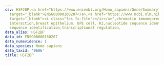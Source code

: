 ```yaml
---
csv: HSF2BP,<a href="https://www.ensembl.org/Homo_sapiens/Gene/Summary?db=core;g=ENSG00000160207"
  target="_blank">ENSG00000160207</a>,<a href="https://www.ncbi.nlm.nih.gov/pubmed/22863008"
  target="_blank"><i class="fas fa-file"></i></a>",chromatin immunoprecipitation assay,direct
  interaction,breast epithelium, BPE cell, R2,nucleotide sequence identification,nucleotide
  sequence identification,transcriptional regulation,
data_alias: HSF2BP
data_id: ENSG00000160207
data_numevidence: 1
data_species: Homo sapiens
data_taxid: '9606'
title: HSF2BP
---
```

